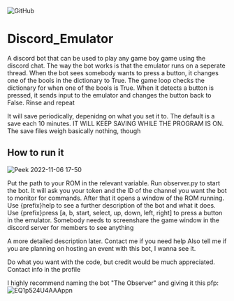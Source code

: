 ![GitHub](https://img.shields.io/github/license/hunar4321/life_code)

# Discord_Emulator
A discord bot that can be used to play any game boy game using the discord chat. The way the bot works is that the emulator runs on a seperate thread. When the bot sees somebody wants to press a button, it changes one of the bools in the dictionary to True. The game loop checks the dictionary for when one of the bools is True. When it detects a button is pressed, it sends input to the emulator and changes the button back to False. Rinse and repeat

It will save periodically, depenidng on what you set it to. The default is a save each 10 minutes. IT WILL KEEP SAVING WHILE THE PROGRAM IS ON. The save files weigh basically nothing, though

How to run it
-----------------

![Peek 2022-11-06 17-50](https://user-images.githubusercontent.com/96934612/200225062-4a32658e-388e-4e9a-a67f-b6c3e2d10cea.gif)

Put the path to your ROM in the relevant variable. Run observer.py to start the bot. It will ask you your token and the ID of the channel you want the bot to monitor for commands. After that it opens a window of the ROM running. Use {prefix}help to see a further description of the bot and what it does. Use {prefix}press [a, b, start, select, up, down, left, right] to press a button in the emulator. Somebody needs to screenshare the game window in the discord server for members to see anything

A more detailed description later. Contact me if you need help
Also tell me if you are planning on hosting an event with this bot, I wanna see it.

Do what you want with the code, but credit would be much appreciated. Contact info in the profile

I highly recommend naming the bot "The Observer" and giving it this pfp:
![EQ1p524U4AAAppn](https://user-images.githubusercontent.com/96934612/200225323-491c88e6-169c-4dc3-a62c-6c24bcf378c8.jpg)
